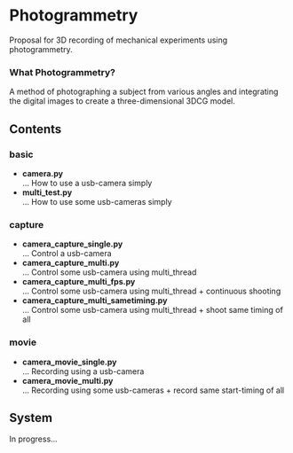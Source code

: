 # Photogrammetry
Proposal for 3D recording of mechanical experiments using photogrammetry.
  
### What Photogrammetry?
A method of photographing a subject from various angles and integrating the digital images to create a three-dimensional 3DCG model.
  
## Contents
### basic
+ **camera.py**  
  ... How to use a usb-camera simply  
+ **multi_test.py**  
  ... How to use some usb-cameras simply  
  
### capture
+ **camera_capture_single.py**  
  ... Control a usb-camera  
+ **camera_capture_multi.py**  
  ... Control some usb-camera using multi_thread  
+ **camera_capture_multi_fps.py**  
  ... Control some usb-camera using multi_thread + continuous shooting  
+ **camera_capture_multi_sametiming.py**  
  ... Control some usb-camera using multi_thread + shoot same timing of all  
  
### movie
+ **camera_movie_single.py**  
  ... Recording using a usb-camera  
+ **camera_movie_multi.py**  
  ... Recording using some usb-cameras + record same start-timing of all  
  
## System
In progress...
